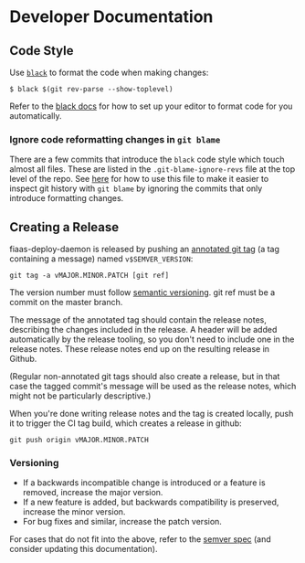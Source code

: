 # Developer Documentation

## Code Style

Use [`black`](https://black.readthedocs.io/en/stable/index.html) to format the code when making changes:

```shell
$ black $(git rev-parse --show-toplevel)
```

Refer to the [black docs](https://black.readthedocs.io/en/stable/integrations/editors.html) for how to set up your editor to format code for you automatically.

### Ignore code reformatting changes in `git blame`

There are a few commits that introduce the `black` code style which touch almost all files. These are listed in the `.git-blame-ignore-revs` file at the top level of the repo.  See [here](https://black.readthedocs.io/en/stable/guides/introducing_black_to_your_project.html#avoiding-ruining-git-blame) for how to use this file to make it easier to inspect git history with `git blame` by ignoring the commits that only introduce formatting changes.

## Creating a Release

fiaas-deploy-daemon is released by pushing an [annotated git tag](https://git-scm.com/book/en/v2/Git-Basics-Tagging#_annotated_tags) (a tag containing a message) named `v$SEMVER_VERSION`:

```shell
git tag -a vMAJOR.MINOR.PATCH [git ref]
```
The version number must follow [semantic versioning](semver2). git ref must be a commit on the master branch.

The message of the annotated tag should contain the release notes, describing the changes included in the release. A header will be added automatically by the release tooling, so you don't need to include one in the release notes. These release notes end up on the resulting release in Github.

(Regular non-annotated git tags should also create a release, but in that case the tagged commit's message will be used as the release notes, which might not be particularly descriptive.)

When you're done writing release notes and the tag is created locally, push it to trigger the CI tag build, which creates a release in github:

```shell
git push origin vMAJOR.MINOR.PATCH
```

### Versioning
- If a backwards incompatible change is introduced or a feature is removed, increase the major version.
- If a new feature is added, but backwards compatibility is preserved, increase the minor version.
- For bug fixes and similar, increase the patch version.

For cases that do not fit into the above, refer to the [semver spec](semver2) (and consider updating this documentation).

[semver2]: https://semver.org/spec/v2.0.0.html
